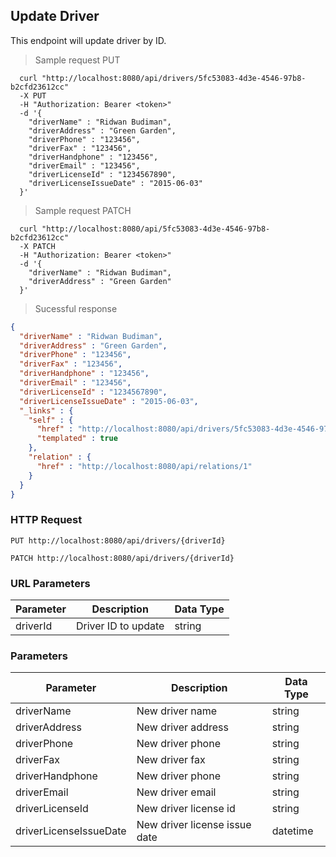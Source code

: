 ## Update Driver
This endpoint will update driver by ID.

> Sample request PUT

```shell
  curl "http://localhost:8080/api/drivers/5fc53083-4d3e-4546-97b8-b2cfd23612cc"
  -X PUT
  -H "Authorization: Bearer <token>"
  -d '{
    "driverName" : "Ridwan Budiman",
    "driverAddress" : "Green Garden",
    "driverPhone" : "123456",
    "driverFax" : "123456",
    "driverHandphone" : "123456",
    "driverEmail" : "123456",
    "driverLicenseId" : "1234567890",
    "driverLicenseIssueDate" : "2015-06-03"
  }'
```

> Sample request PATCH

```shell
  curl "http://localhost:8080/api/5fc53083-4d3e-4546-97b8-b2cfd23612cc"
  -X PATCH
  -H "Authorization: Bearer <token>"
  -d '{
    "driverName" : "Ridwan Budiman",
    "driverAddress" : "Green Garden"
  }'
```

> Sucessful response

```json
{
  "driverName" : "Ridwan Budiman",
  "driverAddress" : "Green Garden",
  "driverPhone" : "123456",
  "driverFax" : "123456",
  "driverHandphone" : "123456",
  "driverEmail" : "123456",
  "driverLicenseId" : "1234567890",
  "driverLicenseIssueDate" : "2015-06-03",
  "_links" : {
    "self" : {
      "href" : "http://localhost:8080/api/drivers/5fc53083-4d3e-4546-97b8-b2cfd23612cc{?projection}",
      "templated" : true
    },
    "relation" : {
      "href" : "http://localhost:8080/api/relations/1"
    }
  }
}
```

### HTTP Request

`PUT http://localhost:8080/api/drivers/{driverId}`

`PATCH http://localhost:8080/api/drivers/{driverId}`

### URL Parameters

Parameter | Description | Data Type
--------- | ----------- | ---------
driverId | Driver ID to update | string

### Parameters

Parameter | Description | Data Type
--------- | ----------- | ---------
driverName | New driver name | string
driverAddress | New driver address | string
driverPhone | New driver phone | string
driverFax | New driver fax | string
driverHandphone | New driver phone | string
driverEmail | New driver email | string
driverLicenseId | New driver license id | string
driverLicenseIssueDate | New driver license issue date | datetime
